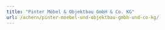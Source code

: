 ```yaml
---
title: "Pinter Möbel & Objektbau GmbH & Co. KG"
url: /achern/pinter-moebel-und-objektbau-gmbh-und-co-kg/
---
```

